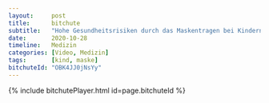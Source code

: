 ```yaml
---
layout:     post
title:      bitchute
subtitle:   "Hohe Gesundheitsrisiken durch das Maskentragen bei Kindern"
date:       2020-10-28
timeline:   Medizin
categories: [Video, Medizin]
tags:       [kind, maske]
bitchuteId: "OBK4JJ0jNsYy"
---
```


{% include bitchutePlayer.html id=page.bitchuteId %}
